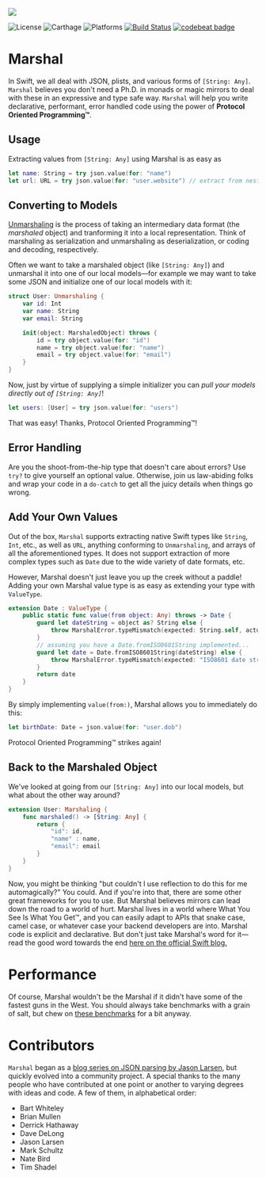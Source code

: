 ![](Logo/Logo.png)

![License](https://img.shields.io/dub/l/vibe-d.svg)
![Carthage](https://img.shields.io/badge/Carthage-compatible-brightgreen.svg)
![Platforms](https://img.shields.io/badge/Platform-iOS%20%7C%20watchOS%20%7C%20tvOS%20%7C%20OS%20X-lightgrey.svg)
[![Build Status](https://travis-ci.org/utahiosmac/Marshal.svg?branch=master)](https://travis-ci.org/utahiosmac/Marshal)
[![codebeat badge](https://codebeat.co/badges/8a60765a-0a0f-47b4-8bca-d75adc462836)](https://codebeat.co/projects/github-com-utahiosmac-marshal)

# Marshal

In Swift, we all deal with JSON, plists, and various forms of `[String: Any]`. `Marshal` believes you don't need a Ph.D. in monads or magic mirrors to deal with these in an expressive and type safe way. `Marshal` will help you write declarative, performant, error handled code using the power of __Protocol Oriented Programming™__.

## Usage

Extracting values from `[String: Any]` using Marshal is as easy as

```swift
let name: String = try json.value(for: "name")
let url: URL = try json.value(for: "user.website") // extract from nested objects!
```

## Converting to Models

[Unmarshaling](https://en.wikipedia.org/wiki/Marshalling_(computer_science)) is the process of taking an intermediary data format (the _marshaled_ object) and tranforming it into a local representation. Think of marshaling as serialization and unmarshaling as deserialization, or coding and decoding, respectively.

Often we want to take a marshaled object (like `[String: Any]`) and unmarshal it into one of our local models—for example we may want to take some JSON and initialize one of our local models with it:

```swift
struct User: Unmarshaling {
    var id: Int
    var name: String
    var email: String

    init(object: MarshaledObject) throws {
        id = try object.value(for: "id")
        name = try object.value(for: "name")
        email = try object.value(for: "email")
    }
}
```

Now, just by virtue of supplying a simple initializer you can *pull your models directly out of `[String: Any]`*!

```swift
let users: [User] = try json.value(for: "users")
```

That was easy! Thanks, Protocol Oriented Programming™!

## Error Handling

Are you the shoot-from-the-hip type that doesn't care about errors? Use `try?` to give yourself an optional value. Otherwise, join us law-abiding folks and wrap your code in a `do-catch` to get all the juicy details when things go wrong.


## Add Your Own Values

Out of the box, `Marshal` supports extracting native Swift types like `String`, `Int`, etc., as well as `URL`, anything conforming to `Unmarshaling`, and arrays of  all the aforementioned types. It does not support extraction of more complex types such as `Date` due to the wide variety of date formats, etc.

However, Marshal doesn't just leave you up the creek without a paddle! Adding your own Marshal value type is as easy as extending your type with `ValueType`.

```swift
extension Date : ValueType {
    public static func value(from object: Any) throws -> Date {
        guard let dateString = object as? String else {
            throw MarshalError.typeMismatch(expected: String.self, actual: type(of: object))
        }
        // assuming you have a Date.fromISO8601String implemented...
        guard let date = Date.fromISO8601String(dateString) else {
            throw MarshalError.typeMismatch(expected: "ISO8601 date string", actual: dateString)
        }
        return date
    }
}
```

By simply implementing `value(from:)`, Marshal allows you to immediately do this:

```swift
let birthDate: Date = json.value(for: "user.dob")
```

Protocol Oriented Programming™ strikes again!

## Back to the Marshaled Object

We've looked at going from our `[String: Any]` into our local models, but what about the other way around?

```swift
extension User: Marshaling {
    func marshaled() -> [String: Any] {
        return {
            "id": id,
            "name" : name,
            "email": email
        }
    }
}
```

Now, you might be thinking "but couldn't I use reflection to do this for me automagically?" You could. And if you're into that, there are some other great frameworks for you to use. But Marshal believes mirrors can lead down the road to a world of hurt. Marshal lives in a world where What You See Is What You Get™, and you can easily adapt to APIs that snake case, camel case, or whatever case your backend developers are into. Marshal code is explicit and declarative. But don't just take Marshal's word for it—read the good word towards the end [here on the official Swift blog.](https://developer.apple.com/swift/blog/?id=37)

# Performance

Of course, Marshal wouldn't be the Marshal if it didn't have some of the fastest guns in the West. You should always take benchmarks with a grain of salt, but chew on [these benchmarks](https://github.com/bwhiteley/JSONShootout) for a bit anyway.


# Contributors

`Marshal` began as a [blog series on JSON parsing by Jason Larsen](http://jasonlarsen.me/2015/10/16/no-magic-json-pt3.html), but quickly evolved into a community project. A special thanks to the many people who have contributed at one point or another to varying degrees with ideas and code. A few of them, in alphabetical order:

* Bart Whiteley
* Brian Mullen
* Derrick Hathaway
* Dave DeLong
* Jason Larsen
* Mark Schultz
* Nate Bird
* Tim Shadel
